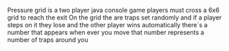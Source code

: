 Pressure grid is a two player java console game
players must cross a 6x6 grid to reach the exit
On the grid the are traps set randomly and if a player steps on it they lose and the other player wins automatically
there`s a number that appears when ever you move that number represents a number of traps around you
